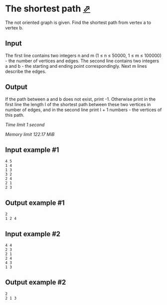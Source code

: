 # The shortest path [⬀](https://www.e-olymp.com/en/problems/4853)

The not oriented graph is given. Find the shortest path from vertex a to vertex b.

## Input

The first line contains two integers n and m (1 ≤ n ≤ 50000, 1 ≤ m ≤ 100000) - the number of vertices and edges. The second line contains two integers a and b - the starting and ending point correspondingly. Next m lines describe the edges.

## Output

If the path between a and b does not exist, print -1. Otherwise print in the first line the length l of the shortest path between these two vertices in number of edges, and in the second line print l + 1 numbers - the vertices of this path.

_Time limit 1 second_

_Memory limit 122.17 MiB_

## Input example #1
```
4 5
1 4
1 3
3 2
2 4
2 1
2 3
```

## Output example #1
```
2
1 2 4
```

## Input example #2
```
4 4
2 3
2 1
2 4
4 3
1 3
```

## Output example #2
```
2
2 1 3
```
